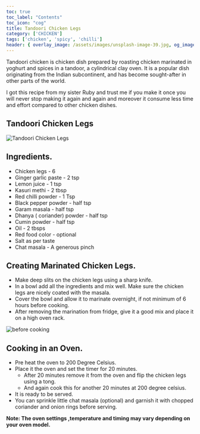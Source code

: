 ```yaml
---
toc: true
toc_label: "Contents"
toc_icon: "cog"
title: Tandoori Chicken Legs
category: ['CHICKEN']
tags: ['chicken', 'spicy', 'chilli']
header: { overlay_image: /assets/images/unsplash-image-39.jpg, og_image: 'https://3.bp.blogspot.com/-cV1KJvlFOOM/WXiq1CZTXsI/AAAAAAAAe48/kZ03unP8Ewk2TVMX4pWL7dz1ZmG7ag2pACLcBGAs/s1600/20170606_191427.jpg', caption: 'Photo credit: [**Unsplash**](https://unsplash.com)' }
---
```


Tandoori chicken is chicken dish prepared by roasting chicken marinated in yoghurt and spices in a tandoor, a cylindrical clay oven. It is a popular dish originating from the Indian subcontinent, and has become sought-after in other parts of the world.

I got this recipe from my sister Ruby and trust me if you make it once you will never stop making it again and again and moreover it consume less time and effort compared to other chicken dishes.

## Tandoori Chicken Legs

![Tandoori Chicken Legs](https://3.bp.blogspot.com/-cV1KJvlFOOM/WXiq1CZTXsI/AAAAAAAAe48/kZ03unP8Ewk2TVMX4pWL7dz1ZmG7ag2pACLcBGAs/s1600/20170606_191427.jpg)

## Ingredients.

- Chicken legs  - 6
- Ginger garlic paste - 2 tsp
- Lemon juice - 1 tsp
- Kasuri methi - 2 tbsp
- Red chilli powder - 1 Tsp
- Black pepper powder - half tsp
- Garam masala - half tsp
- Dhanya ( coriander) powder -  half tsp
- Cumin powder - half tsp
- Oil - 2 tbsps
- Red food color - optional
- Salt as per taste
- Chat masala - A generous pinch


## Creating Marinated Chicken Legs.

- Make deep slits on the chicken legs using a sharp knife.
- In a bowl add all the ingredients and mix well. Make sure the chicken legs are nicely coated with the masala.
- Cover the bowl and allow it to marinate overnight, if not minimum of 6 hours before cooking.
- After removing the marination from fridge, give it  a good mix and place it on a high oven rack.

![before cooking](https://1.bp.blogspot.com/-LQygrxxLMTc/WXirCaNTLQI/AAAAAAAAe5A/vbMzz0DD4V06uYmUw0UKTcjogEN6bqR_gCLcBGAs/s1600/20170606_175604.jpg)

## Cooking in an Oven.

- Pre heat the oven to 200 Degree Celsius.
- Place it the oven and set the timer for 20 minutes. 
  - After 20 minutes remove it from the oven and flip the chicken legs using a tong.
  - And again cook this for another 20 minutes at 200 degree celsius.
- It is ready to be served. 
- You can sprinkle little chat masala (optional) and garnish it with chopped coriander and onion rings before serving.

**Note: The oven settings ,temperature and timing may vary depending on your oven model.**
